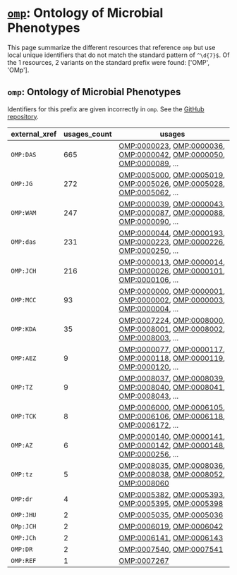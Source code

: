 # [`omp`](https://bioregistry.io/omp): Ontology of Microbial Phenotypes

This page summarize the different resources that reference `omp`
but use local unique identifiers that do not match the standard pattern of
`^\d{7}$`. Of the 1 resources,
2 variants on the standard prefix were found: ['OMP', 'OMp'].

## `omp`: Ontology of Microbial Phenotypes

Identifiers for this prefix are given incorrectly in `omp`. See the [GitHub repository](https://github.com/microbialphenotypes/OMP-ontology).

| external_xref   |   usages_count | usages                                                                                                                                                                                                                                                             |
|-----------------|----------------|--------------------------------------------------------------------------------------------------------------------------------------------------------------------------------------------------------------------------------------------------------------------|
| `OMP:DAS`       |            665 | [OMP:0000023](https://bioregistry.io/OMP:0000023), [OMP:0000036](https://bioregistry.io/OMP:0000036), [OMP:0000042](https://bioregistry.io/OMP:0000042), [OMP:0000050](https://bioregistry.io/OMP:0000050), [OMP:0000089](https://bioregistry.io/OMP:0000089), ... |
| `OMP:JG`        |            272 | [OMP:0005000](https://bioregistry.io/OMP:0005000), [OMP:0005019](https://bioregistry.io/OMP:0005019), [OMP:0005026](https://bioregistry.io/OMP:0005026), [OMP:0005028](https://bioregistry.io/OMP:0005028), [OMP:0005062](https://bioregistry.io/OMP:0005062), ... |
| `OMP:WAM`       |            247 | [OMP:0000039](https://bioregistry.io/OMP:0000039), [OMP:0000043](https://bioregistry.io/OMP:0000043), [OMP:0000087](https://bioregistry.io/OMP:0000087), [OMP:0000088](https://bioregistry.io/OMP:0000088), [OMP:0000090](https://bioregistry.io/OMP:0000090), ... |
| `OMP:das`       |            231 | [OMP:0000044](https://bioregistry.io/OMP:0000044), [OMP:0000193](https://bioregistry.io/OMP:0000193), [OMP:0000223](https://bioregistry.io/OMP:0000223), [OMP:0000226](https://bioregistry.io/OMP:0000226), [OMP:0000250](https://bioregistry.io/OMP:0000250), ... |
| `OMP:JCH`       |            216 | [OMP:0000013](https://bioregistry.io/OMP:0000013), [OMP:0000014](https://bioregistry.io/OMP:0000014), [OMP:0000026](https://bioregistry.io/OMP:0000026), [OMP:0000101](https://bioregistry.io/OMP:0000101), [OMP:0000106](https://bioregistry.io/OMP:0000106), ... |
| `OMP:MCC`       |             93 | [OMP:0000000](https://bioregistry.io/OMP:0000000), [OMP:0000001](https://bioregistry.io/OMP:0000001), [OMP:0000002](https://bioregistry.io/OMP:0000002), [OMP:0000003](https://bioregistry.io/OMP:0000003), [OMP:0000004](https://bioregistry.io/OMP:0000004), ... |
| `OMP:KDA`       |             35 | [OMP:0007224](https://bioregistry.io/OMP:0007224), [OMP:0008000](https://bioregistry.io/OMP:0008000), [OMP:0008001](https://bioregistry.io/OMP:0008001), [OMP:0008002](https://bioregistry.io/OMP:0008002), [OMP:0008003](https://bioregistry.io/OMP:0008003), ... |
| `OMP:AEZ`       |              9 | [OMP:0000077](https://bioregistry.io/OMP:0000077), [OMP:0000117](https://bioregistry.io/OMP:0000117), [OMP:0000118](https://bioregistry.io/OMP:0000118), [OMP:0000119](https://bioregistry.io/OMP:0000119), [OMP:0000120](https://bioregistry.io/OMP:0000120), ... |
| `OMP:TZ`        |              9 | [OMP:0008037](https://bioregistry.io/OMP:0008037), [OMP:0008039](https://bioregistry.io/OMP:0008039), [OMP:0008040](https://bioregistry.io/OMP:0008040), [OMP:0008041](https://bioregistry.io/OMP:0008041), [OMP:0008043](https://bioregistry.io/OMP:0008043), ... |
| `OMP:TCK`       |              8 | [OMP:0006000](https://bioregistry.io/OMP:0006000), [OMP:0006105](https://bioregistry.io/OMP:0006105), [OMP:0006106](https://bioregistry.io/OMP:0006106), [OMP:0006118](https://bioregistry.io/OMP:0006118), [OMP:0006172](https://bioregistry.io/OMP:0006172), ... |
| `OMP:AZ`        |              6 | [OMP:0000140](https://bioregistry.io/OMP:0000140), [OMP:0000141](https://bioregistry.io/OMP:0000141), [OMP:0000142](https://bioregistry.io/OMP:0000142), [OMP:0000148](https://bioregistry.io/OMP:0000148), [OMP:0000256](https://bioregistry.io/OMP:0000256), ... |
| `OMP:tz`        |              5 | [OMP:0008035](https://bioregistry.io/OMP:0008035), [OMP:0008036](https://bioregistry.io/OMP:0008036), [OMP:0008038](https://bioregistry.io/OMP:0008038), [OMP:0008052](https://bioregistry.io/OMP:0008052), [OMP:0008060](https://bioregistry.io/OMP:0008060)      |
| `OMP:dr`        |              4 | [OMP:0005382](https://bioregistry.io/OMP:0005382), [OMP:0005393](https://bioregistry.io/OMP:0005393), [OMP:0005395](https://bioregistry.io/OMP:0005395), [OMP:0005398](https://bioregistry.io/OMP:0005398)                                                         |
| `OMP:JHU`       |              2 | [OMP:0005035](https://bioregistry.io/OMP:0005035), [OMP:0005036](https://bioregistry.io/OMP:0005036)                                                                                                                                                               |
| `OMp:JCH`       |              2 | [OMP:0006019](https://bioregistry.io/OMP:0006019), [OMP:0006042](https://bioregistry.io/OMP:0006042)                                                                                                                                                               |
| `OMP:JCh`       |              2 | [OMP:0006141](https://bioregistry.io/OMP:0006141), [OMP:0006143](https://bioregistry.io/OMP:0006143)                                                                                                                                                               |
| `OMP:DR`        |              2 | [OMP:0007540](https://bioregistry.io/OMP:0007540), [OMP:0007541](https://bioregistry.io/OMP:0007541)                                                                                                                                                               |
| `OMP:REF`       |              1 | [OMP:0007267](https://bioregistry.io/OMP:0007267)                                                                                                                                                                                                                  |

